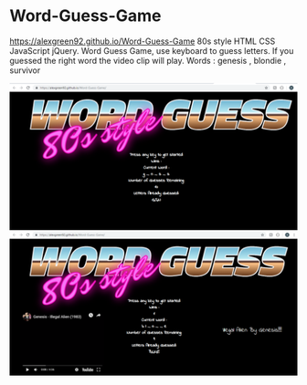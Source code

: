 # Word-Guess-Game
https://alexgreen92.github.io/Word-Guess-Game
80s style
HTML CSS JavaScript jQuery. 
Word Guess Game, use keyboard to guess letters. If you guessed the right word the video clip will play. Words : genesis , blondie , survivor

![screenshot0](https://github.com/AlexGreen92/Word-Guess-Game/blob/master/assets/images/Screenshot0.png)
![screenshot1](https://github.com/AlexGreen92/Word-Guess-Game/blob/master/assets/images/Screenshot1.png)
